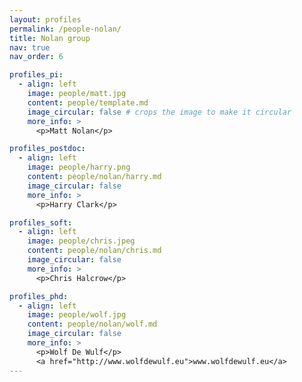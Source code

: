 ```yaml
---
layout: profiles
permalink: /people-nolan/
title: Nolan group
nav: true
nav_order: 6

profiles_pi:
  - align: left
    image: people/matt.jpg
    content: people/template.md
    image_circular: false # crops the image to make it circular
    more_info: >
      <p>Matt Nolan</p>

profiles_postdoc:
  - align: left
    image: people/harry.png
    content: people/nolan/harry.md
    image_circular: false
    more_info: >
      <p>Harry Clark</p>

profiles_soft:
  - align: left
    image: people/chris.jpeg
    content: people/nolan/chris.md
    image_circular: false
    more_info: >
      <p>Chris Halcrow</p>

profiles_phd:
  - align: left
    image: people/wolf.jpg
    content: people/nolan/wolf.md
    image_circular: false
    more_info: >
      <p>Wolf De Wulf</p>
      <a href="http://www.wolfdewulf.eu">www.wolfdewulf.eu</a>
---
```


